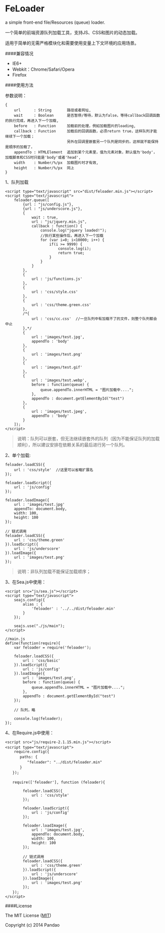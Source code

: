 FeLoader
========

a simple front-end file/Resources (queue) loader.

一个简单的前端资源队列加载工具，支持JS、CSS和图片的动态加载。

适用于简单的无需严格模块化和需要使用变量上下文环境的应用场景。

####兼容情况

- IE6+
- Webkit：Chrome/Safari/Opera
- Firefox

####使用方法

参数说明：

	{
		url      : String       路径或者网址,
		wait     : Boolean      是否暂停/等待，默认为false，等待callback回调函数的执行完成，再进入下一个加载,
		before   : Function     加载前的处理，例如加载图片的loading,
		callback : Function     加载后的回调函数，必须return true，这样队列才能继续下一个加载；
								另外在回调里嵌套另一个队列是同步的，这样就不能保持是顺序的加载了，
		appendTo : HTMLElement  追加到某个元素里，值为元素对象，默认值为'body'，加载脚本和CSS时只能是'body'或者'head',
		width    : Number/%/px  加载图片时才有效,
		height   : Number/%/px  同上
	}

1、队列加载

	
	<script type="text/javascript" src="dist/feloader.min.js"></script>
	<script type="text/javascript"> 
		feloader.queue([
			{url : "js/config.js"},
			{url : "js/underscore.js"}, 
			{
				wait : true,
				url : "js/jquery.min.js", 
				callback : function() { 
					console.log("jquery loaded!");  
					//执行某些操作后，再进入下一个加载
					for (var i=0; i<10000; i++) {
						if(i >= 9999) {
							console.log(i);
							return true; 
						}
					}
				}
			},
			{
				url : 'js/functions.js'
			},
			{
				url : 'css/style.css'
			},
			{
				url : 'css/theme.green.css'
			},
			/*{
				url : 'css/cc.css'  //一旦队列中有加载不了的文件，则整个队列都会中止
			},*/
			{
				url : 'images/test.jpg',
				appendTo : 'body'
			},
			{
				url : 'images/test.png' 
			},
			{
				url : 'images/test.gif' 
			},
			{
				url : 'images/test.webp',
				before : function(queue) {
					queue.appendTo.innerHTML = "图片加载中....";
				},
				appendTo : document.getElementById("test")
			},
			{
				url : 'images/test.jpeg',
				appendTo : 'body'
			}
		]); 
	</script> 

> 说明：队列可以嵌套，但无法继续嵌套外的队列（因为不能保证队列的加载顺利），所以建议安排在依赖关系的最后进行另一个队列。

2、单个加载:

	feloader.loadCSS({
		url : 'css/style'  //这里可以省略扩展名
	}); 

	feloader.loadScript({
		url : 'js/config'
	});

	feloader.loadImage({
		url : 'images/test.jpg'
		appendTo: document.body,
		width: 100,
		height: 100
	});

	// 链式调用
	feloader.loadCSS({
		url : 'css/theme.green'
	}).loadScript({
		url : 'js/underscore'
	}).loadImage({
		url : 'images/test.png'
	});

> 说明：非队列加载不能保证加载顺序；

3、在Sea.js中使用：

	<script src="js/sea.js"></script>
	<script type="text/javascript">
		seajs.config({ 
			alias : {
				'feloader' : '../../dist/feloader.min'
			}
		});

		seajs.use("./js/main"); 
	</script>

	//main.js
	define(function(require){
		var feloader = require('feloader'); 
	
		feloader.loadCSS({
			url : 'css/basic'
		}).loadScript({
			url : 'js/config'
		}).loadImage({
			url : 'images/test.png', 
			before : function(queue) {
				queue.appendTo.innerHTML = "图片加载中....";
			},
			appendTo : document.getElementById("test")
		});

		// 队列，略
	
		console.log(feloader);
	});
	
4、在Require.js中使用：

	<script src="js/require-2.1.15.min.js"></script>
	<script type="text/javascript"> 　　
		require.config({
	　　　　paths: {
	　　　　　　"feloader": "../dist/feloader.min"
	　　　　}
	　　});

	　　require(['feloader'], function (feloader){

			feloader.loadCSS({
				url : 'css/style'
			}); 

			feloader.loadScript({
				url : 'js/config'
			});

			feloader.loadImage({
				url : 'images/test.jpg',
				appendTo: document.body,
				width: 100,
				height: 100
			});

			// 链式调用
			feloader.loadCSS({
				url : 'css/theme.green'
			}).loadScript({
				url : 'js/underscore'
			}).loadImage({
				url : 'images/test.png'
			});
	　　});
	</script>

####License

The MIT License ([MIT](https://raw.githubusercontent.com/pandao/feloader/master/LICENSE "MIT"))

Copyright (c) 2014 Pandao